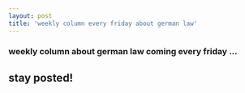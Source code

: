 ```yaml
---
layout: post
title: 'weekly column every friday about german law'
---
```



### weekly column about german law coming every friday ...
## stay posted! 
